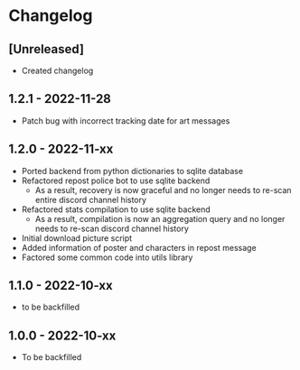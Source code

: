 # Changelog

## [Unreleased]

- Created changelog

## 1.2.1 - 2022-11-28
- Patch bug with incorrect tracking date for art messages

## 1.2.0 - 2022-11-xx

- Ported backend from python dictionaries to sqlite database
- Refactored repost police bot to use sqlite backend
    - As a result, recovery is now graceful and no longer needs to re-scan entire discord channel history
- Refactored stats compilation to use sqlite backend
    - As a result, compilation is now an aggregation query and no longer needs to re-scan discord channel history
- Initial download picture script
- Added information of poster and characters in repost message
- Factored some common code into utils library

## 1.1.0 - 2022-10-xx

- to be backfilled

## 1.0.0 - 2022-10-xx

- To be backfilled